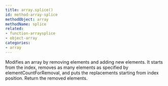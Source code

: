 ```yaml
---
title: array.splice()
id: method-array-splice
methodObject: array
methodName: splice
related:
- function-arraysplice
- object-array
categories:
- array
---
```


Modifies an array by removing elements and adding new elements. 
			It starts from the index, removes as many elements as specified by elementCountForRemoval, 
			and puts the replacements starting from index position.
			Return the removed elements.